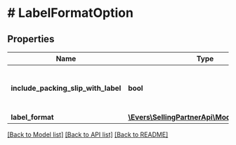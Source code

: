 # # LabelFormatOption

## Properties

Name | Type | Description | Notes
------------ | ------------- | ------------- | -------------
**include_packing_slip_with_label** | **bool** | When true, include a packing slip with the label. | [optional]
**label_format** | [**\Evers\SellingPartnerApi\Model\LabelFormat**](LabelFormat.md) |  | [optional]

[[Back to Model list]](../../README.md#models) [[Back to API list]](../../README.md#endpoints) [[Back to README]](../../README.md)
